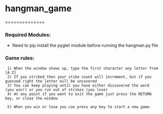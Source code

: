 # hangman_game
==============

### Required Modules:
  - Need to pip install the pyglet module before running the hangman.py file

### Game rules:
     1) When the window shows up, type the first character any letter from [A Z]
     2) If you striked then your stike count will increment, but if you guessed right the letter will be uncovered
     3) You can keep playing until you have either discovered the word (you win!) or you run out of strikes (you lose)
     4) At any point if you want to exit the game just press the RETURN key, or close the window 

     5) When you win or lose you can press any key to start a new game.
